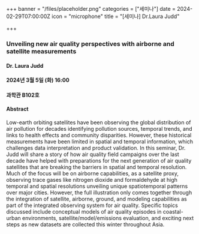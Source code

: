 +++
banner = "/files/placeholder.png"
categories = ["세미나"]
date = 2024-02-29T07:00:00Z
icon = "microphone"
title = "[세미나] Dr.Laura Judd"

+++
### Unveiling new air quality perspectives with airborne and satellite measurements

#### Dr. Laura Judd

#### 2024년 3월 5일 (화) 16:00

#### 과학관 B102호

#### Abstract
Low-earth orbiting satellites have been observing the global distribution of air pollution for decades identifying pollution sources, temporal trends, and links to health effects and community disparities. However, these historical measurements have been limited in spatial and temporal information, which challenges data interpretation and product validation. In this seminar, Dr. Judd will share a story of how air quality field campaigns over the last decade have helped with preparations for the next generation of air quality satellites that are breaking the barriers in spatial and temporal resolution. Much of the focus will be on airborne capabilities, as a satellite proxy, observing trace gases like nitrogen dioxide and formaldehyde at high temporal and spatial resolutions unveiling unique spatiotemporal patterns over major cities. However, the full illustration only comes together through the integration of satellite, airborne, ground, and modeling capabilities as part of the integrated observing system for air quality. Specific topics discussed include conceptual models of air quality episodes in coastal-urban environments, satellite/model/emissions evaluation, and exciting next steps as new datasets are collected this winter throughout Asia.
